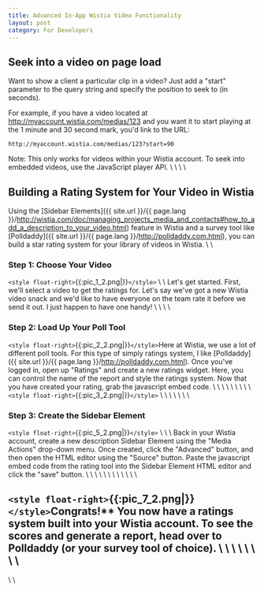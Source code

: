 ```yaml
---
title: Advanced In-App Wistia Video Functionality
layout: post
category: For Developers
---
```


## Seek into a video on page load

Want to show a client a particular clip in a video? Just add a "start" parameter to the query string and specify the position to seek to (in seconds).

For example, if you have a video located at http://myaccount.wistia.com/medias/123 and you want it to start playing at the 1 minute and 30 second mark, you'd link to the URL:

	
	http://myaccount.wistia.com/medias/123?start=90


Note: This only works for videos within your Wistia account. To seek into embedded videos, use the JavaScript player API.
\\
\\
\\
\\

## Building a Rating System for Your Video in Wistia

Using the [Sidebar Elements]({{ site.url }}/{{ page.lang }}/http://wistia.com/doc/managing_projects_media_and_contacts#how_to_add_a_description_to_your_video.html) feature in Wistia and a survey tool like [Polldaddy]({{ site.url }}/{{ page.lang }}/http://polldaddy.com.html), you can build a star rating system for your library of videos in Wistia.
\\
\\
### Step 1: Choose Your Video

`<style float-right>`{{:pic_1_2.png|}}`</style>`
\\
\\
Let's get started.  First, we'll select a video to get the ratings for.  Let's say we've got a new Wistia video snack and we'd like to have everyone on the team rate it before we send it out.  I just happen to have one handy!
\\
\\
\\
\\
### Step 2: Load Up Your Poll Tool

`<style float-right>`{{:pic_2_2.png|}}`</style>`Here at Wistia, we use a lot of different poll tools.  For this type of simply ratings system, I like [Polldaddy]({{ site.url }}/{{ page.lang }}/http://polldaddy.com.html).  Once you've logged in, open up "Ratings" and create a new ratings widget.  Here, you can control the name of the report and style the ratings system.
Now that you have created your rating, grab the javascript embed code.
\\
\\
\\
\\
\\
\\
\\
\\
\\
`<style float-right>`{{:pic_3_2.png|}}`</style>`
\\
\\
\\
\\
\\
\\
\\
### Step 3: Create the Sidebar Element

`<style float-right>`{{:pic_5_2.png|}}`</style>`
\\
\\
\\
Back in your Wistia account, create a new description Sidebar Element using the "Media Actions" drop-down menu.  Once created, click the "Advanced" button, and then open the HTML editor using the "Source" button.  Paste the javascript embed code from the rating tool into the Sidebar Element HTML editor and click the "save" button.
\\
\\
\\
\\
\\
\\
\\
\\
\\
\\
\\
\\

`<style float-right>`{{:pic_7_2.png|}}`</style>`Congrats!** You now have a ratings system built into your Wistia account.  To see the scores and generate a report, head over to Polldaddy (or your survey tool of choice).
\\
\\
\\
\\
\\
\\
\\
\\
----
\\
\\
